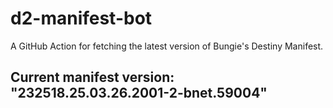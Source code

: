 # d2-manifest-bot
A GitHub Action for fetching the latest version of Bungie's Destiny Manifest.
## Current manifest version: "232518.25.03.26.2001-2-bnet.59004"
